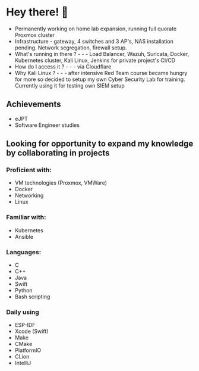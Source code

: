 # Hey there! 👋

- Permanently working on home lab expansion, running full quorate Proxmox cluster
- Infrastructure - gateway, 4 switches and 3 AP's, NAS installation pending. Network segregation, firewall setup.
- What's running in there ? - - - Load Balancer, Wazuh, Suricata, Docker, Kubernetes cluster, Kali Linux, Jenkins for private project's CI/CD
- How do I access it ? - - - via Cloudflare
- Why Kali Linux ? - - - after intensive Red Team course became hungry for more so decided to setup my own Cyber Security Lab for training. Currently using it for testing own SIEM setup
  
## Achievements

- eJPT
- Software Engineer studies

## Looking for opportunity to expand my knowledge by collaborating in projects

### Proficient with:

- VM technologies (Proxmox, VMWare)
- Docker
- Networking
- Linux

### Familiar with:

- Kubernetes
- Ansible

### Languages:

- C
- C++
- Java
- Swift
- Python
- Bash scripting

### Daily using

- ESP-IDF
- Xcode (Swift)
- Make
- CMake
- PlatformIO
- CLion
- IntelliJ
